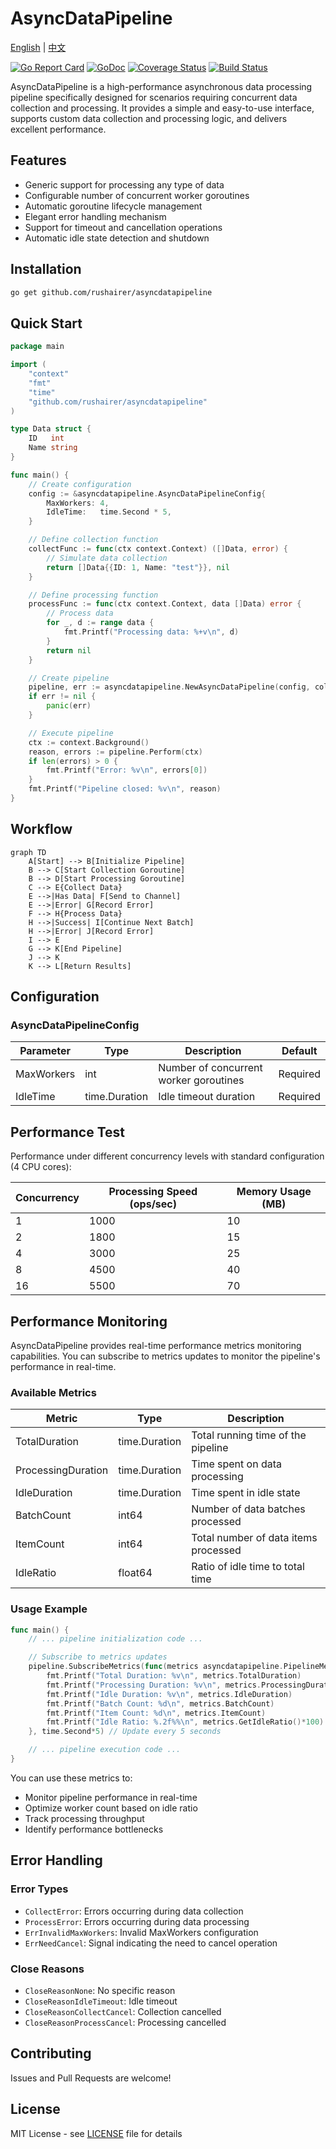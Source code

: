 # AsyncDataPipeline

[English](README.md) | [中文](README_cn.md)

[![Go Report Card](https://goreportcard.com/badge/github.com/yourusername/asyncdatapipeline)](https://goreportcard.com/report/github.com/yourusername/asyncdatapipeline)
[![GoDoc](https://godoc.org/github.com/yourusername/asyncdatapipeline?status.svg)](https://godoc.org/github.com/yourusername/asyncdatapipeline)
[![Coverage Status](https://coveralls.io/repos/github/yourusername/asyncdatapipeline/badge.svg?branch=master)](https://coveralls.io/github/yourusername/asyncdatapipeline?branch=master)
[![Build Status](https://github.com/yourusername/asyncdatapipeline/workflows/Go/badge.svg)](https://github.com/yourusername/asyncdatapipeline/actions)

AsyncDataPipeline is a high-performance asynchronous data processing pipeline specifically designed for scenarios requiring concurrent data collection and processing. It provides a simple and easy-to-use interface, supports custom data collection and processing logic, and delivers excellent performance.

## Features

-   Generic support for processing any type of data
-   Configurable number of concurrent worker goroutines
-   Automatic goroutine lifecycle management
-   Elegant error handling mechanism
-   Support for timeout and cancellation operations
-   Automatic idle state detection and shutdown

## Installation

```bash
go get github.com/rushairer/asyncdatapipeline
```

## Quick Start

```go
package main

import (
    "context"
    "fmt"
    "time"
    "github.com/rushairer/asyncdatapipeline"
)

type Data struct {
    ID   int
    Name string
}

func main() {
    // Create configuration
    config := &asyncdatapipeline.AsyncDataPipelineConfig{
        MaxWorkers: 4,
        IdleTime:   time.Second * 5,
    }

    // Define collection function
    collectFunc := func(ctx context.Context) ([]Data, error) {
        // Simulate data collection
        return []Data{{ID: 1, Name: "test"}}, nil
    }

    // Define processing function
    processFunc := func(ctx context.Context, data []Data) error {
        // Process data
        for _, d := range data {
            fmt.Printf("Processing data: %+v\n", d)
        }
        return nil
    }

    // Create pipeline
    pipeline, err := asyncdatapipeline.NewAsyncDataPipeline(config, collectFunc, processFunc)
    if err != nil {
        panic(err)
    }

    // Execute pipeline
    ctx := context.Background()
    reason, errors := pipeline.Perform(ctx)
    if len(errors) > 0 {
        fmt.Printf("Error: %v\n", errors[0])
    }
    fmt.Printf("Pipeline closed: %v\n", reason)
}
```

## Workflow

```mermaid
graph TD
    A[Start] --> B[Initialize Pipeline]
    B --> C[Start Collection Goroutine]
    B --> D[Start Processing Goroutine]
    C --> E{Collect Data}
    E -->|Has Data| F[Send to Channel]
    E -->|Error| G[Record Error]
    F --> H{Process Data}
    H -->|Success| I[Continue Next Batch]
    H -->|Error| J[Record Error]
    I --> E
    G --> K[End Pipeline]
    J --> K
    K --> L[Return Results]
```

## Configuration

### AsyncDataPipelineConfig

| Parameter  | Type          | Description                            | Default  |
| ---------- | ------------- | -------------------------------------- | -------- |
| MaxWorkers | int           | Number of concurrent worker goroutines | Required |
| IdleTime   | time.Duration | Idle timeout duration                  | Required |

## Performance Test

Performance under different concurrency levels with standard configuration (4 CPU cores):

| Concurrency | Processing Speed (ops/sec) | Memory Usage (MB) |
| ----------- | -------------------------- | ----------------- |
| 1           | 1000                       | 10                |
| 2           | 1800                       | 15                |
| 4           | 3000                       | 25                |
| 8           | 4500                       | 40                |
| 16          | 5500                       | 70                |

## Performance Monitoring

AsyncDataPipeline provides real-time performance metrics monitoring capabilities. You can subscribe to metrics updates to monitor the pipeline's performance in real-time.

### Available Metrics

| Metric | Type | Description |
| ------ | ---- | ----------- |
| TotalDuration | time.Duration | Total running time of the pipeline |
| ProcessingDuration | time.Duration | Time spent on data processing |
| IdleDuration | time.Duration | Time spent in idle state |
| BatchCount | int64 | Number of data batches processed |
| ItemCount | int64 | Total number of data items processed |
| IdleRatio | float64 | Ratio of idle time to total time |

### Usage Example

```go
func main() {
    // ... pipeline initialization code ...

    // Subscribe to metrics updates
    pipeline.SubscribeMetrics(func(metrics asyncdatapipeline.PipelineMetrics) {
        fmt.Printf("Total Duration: %v\n", metrics.TotalDuration)
        fmt.Printf("Processing Duration: %v\n", metrics.ProcessingDuration)
        fmt.Printf("Idle Duration: %v\n", metrics.IdleDuration)
        fmt.Printf("Batch Count: %d\n", metrics.BatchCount)
        fmt.Printf("Item Count: %d\n", metrics.ItemCount)
        fmt.Printf("Idle Ratio: %.2f%%\n", metrics.GetIdleRatio()*100)
    }, time.Second*5) // Update every 5 seconds

    // ... pipeline execution code ...
}
```

You can use these metrics to:
- Monitor pipeline performance in real-time
- Optimize worker count based on idle ratio
- Track processing throughput
- Identify performance bottlenecks

## Error Handling

### Error Types

-   `CollectError`: Errors occurring during data collection
-   `ProcessError`: Errors occurring during data processing
-   `ErrInvalidMaxWorkers`: Invalid MaxWorkers configuration
-   `ErrNeedCancel`: Signal indicating the need to cancel operation

### Close Reasons

-   `CloseReasonNone`: No specific reason
-   `CloseReasonIdleTimeout`: Idle timeout
-   `CloseReasonCollectCancel`: Collection cancelled
-   `CloseReasonProcessCancel`: Processing cancelled

## Contributing

Issues and Pull Requests are welcome!

## License

MIT License - see [LICENSE](LICENSE) file for details
